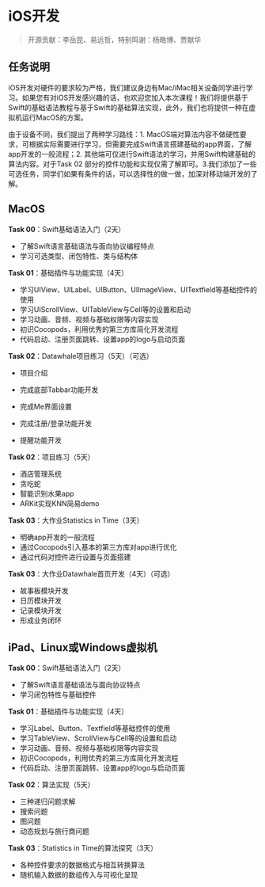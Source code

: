 # iOS开发

> 开源贡献：李岳昆、易远哲，特别鸣谢：杨皓博、贾献华

##  任务说明

iOS开发对硬件的要求较为严格，我们建议身边有Mac/iMac相关设备同学进行学习。如果您有对iOS开发感兴趣的话，也欢迎您加入本次课程！我们将提供基于Swift的基础语法教程与基于Swift的基础算法实现，此外，我们也将提供一种在虚拟机运行MacOS的方案。

由于设备不同，我们提出了两种学习路线：1. MacOS端对算法内容不做硬性要求，可根据实际需要进行学习，但需要完成Swift语言搭建基础的app界面，了解app开发的一般流程；2. 其他端可仅进行Swift语法的学习，并用Swift构建基础的算法内容。对于Task 02 部分的控件功能和实现仅需了解即可。3.我们添加了一些可选任务，同学们如果有条件的话，可以选择性的做一做，加深对移动端开发的了解。

## MacOS 

**Task 00**：Swift基础语法入门（2天）

- 了解Swift语言基础语法与面向协议编程特点
- 学习可选类型、闭包特性、类与结构体

**Task 01**：基础插件与功能实现（4天）

- 学习UIView、UILabel、UIButton、UIImageView、UITextfield等基础控件的使用
- 学习UIScrollView、UITableView与Cell等的设置和启动
- 学习动画、音频、视频与基础权限等内容实现
- 初识Cocopods，利用优秀的第三方库简化开发流程
- 代码启动、注册页面跳转、设置app的logo与启动页面

**Task 02**：Datawhale项目练习（5天）（可选）

- 项目介绍

- 完成底部Tabbar功能开发
- 完成Me界面设置
- 完成注册/登录功能开发
- 提醒功能开发

**Task 02**：项目练习（5天）

- 酒店管理系统
- 贪吃蛇
- 智能识别水果app
- ARKit实现KNN简易demo

**Task 03**：大作业Statistics in Time（3天）

- 明确app开发的一般流程
- 通过Cocopods引入基本的第三方库对app进行优化
- 通过代码对控件进行设置与页面搭建

**Task 03**：大作业Datawhale首页开发（4天）（可选）

- 故事板模块开发
- 日历模块开发
- 记录模块开发
- 形成业务闭环

## iPad、Linux或Windows虚拟机

**Task 00**：Swift基础语法入门（2天）

- 了解Swift语言基础语法与面向协议特点
- 学习闭包特性与基础控件

**Task 01**：基础插件与功能实现（4天）

- 学习Label、Button、Textfield等基础控件的使用
- 学习TableView、ScrollView与Cell等的设置和启动
- 学习动画、音频、视频与基础权限等内容实现
- 初识Cocopods，利用优秀的第三方库简化开发流程
- 代码启动、注册页面跳转、设置app的logo与启动页面

**Task 02**：算法实现（5天）

- 三种递归问题求解
- 搜索问题
- 图问题
- 动态规划与旅行商问题

**Task 03**：Statistics in Time的算法探究（3天）

- 各种控件要求的数据格式与相互转换算法
- 随机输入数据的数组传入与可视化呈现
